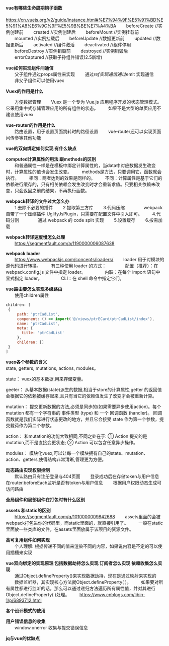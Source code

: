 **vue有哪些生命周期钩子函数**</br>
　　<https://cn.vuejs.org/v2/guide/instance.html#%E7%94%9F%E5%91%BD%E5%91%A8%E6%9C%9F%E5%9B%BE%E7%A4%BA>
　　beforeCreate  //实例创建前
　　created       //实例创建后
　　beforeMount   //实例挂载前
　　mounted       //实例挂载后
　　beforeUpdate  //数据更新前
　　updated       //数据更新后
　　activated     //组件激活
　　deactivated   //组件停用
　　beforeDestroy //实例销毁前
　　destroyed     //实例销毁后
　　errorCaptured //获取子孙组件错误(2.5新增)
 
**vue如何实现组件间通信**</br>
　　父子组件通过props属性来实现
　　通过$ref 实现通信
　　通过$emit 实现通信
　　非父子组件可以使用vuex

**Vuex的作用是什么**</br> 

　　方便数据管理
　　Vuex 是一个专为 Vue.js 应用程序开发的状态管理模式。它采用集中式存储管理应用的所有组件的状态。
　　如果不是大型的单页应用不建议使用vuex
 
**vue-router的作用是什么**</br>
　　路由设置，用于设置页面跳转时的路径设置
　　vue-router还可以实现页面间传参等其他功能

**vue的双向绑定如何实现  有什么缺点**</br>

**computed计算属性的用法  跟methods的区别**</br>
　　和普通属性一样是在模板中绑定计算属性的，当data中对应数据发生改变时，计算属性的值也会发生改变。
　　methods是方法，只要调用它，函数就会执行。
　　相同：两者达到的效果是同样的。
　　不同：计算属性是基于它们的依赖进行缓存的，只有相关依赖会发生改变时才会重新求值。只要相关依赖未改变，只会返回之前的结果，不再执行函数。

**webpack转译的文件过大怎么办**</br> 
　　1.去除不必要的插件
　　2.提取第三方库
　　3.代码压缩
　　　　webpack 自带了一个压缩插件 UglifyJsPlugin，只需要在配置文件中引入即可。
　　4.代码分割
　　　　通过 webpack 的 code split 实现
　　5.设置缓存
　　6.按需加载

**webpack转译速度慢怎么处理**</br>
　　<https://segmentfault.com/a/1190000006087638>
 
**webpack loader**</br>
　　<https://www.webpackjs.com/concepts/loaders/>
　　loader 用于对模块的源代码进行转换。
　　有三种使用 loader 的方式：
　　　　配置（推荐）：在 webpack.config.js 文件中指定 loader。
　　　　内联：在每个 import 语句中显式指定 loader。
　　　　CLI：在 shell 命令中指定它们。

**vue路由要怎么实现多级路由**</br> 
　　使用children属性

```javascript
children: [
 {
     path: 'ptrCadList',
     component: () => import('@/views/ptrECard/ptrCadList/index'),
     name: 'ptrCadList',
     meta: {
       title: 'ptrCadList'
     },
     children: []
 }
]
```

**vuex各个参数的含义**</br>
state, getters, mutations, actions, modules。

state：
vuex的基本数据,用来存储变量。

geeter：
从基本数据(state)派生的数据,相当于store的计算属性;getter 的返回值会根据它的依赖被缓存起来,且只有当它的依赖值发生了改变才会被重新计算。

mutation：
提交更新数据的方法,必须是同步的(如果需要异步使用action)。每个 mutation 都有一个字符串的 事件类型 (type) 和 一个 回调函数 (handler)。
回调函数就是我们实际进行状态更改的地方，并且它会接受 state 作为第一个参数，提交载荷作为第二个参数。

action：
和mutation的功能大致相同,不同之处在于:
① Action 提交的是 mutation,而不是直接变更状态;
② Action 可以包含任意异步操作。

modules：
模块化vuex,可以让每一个模块拥有自己的state、mutation、action、getters,使得结构非常清晰,管理更为方便。

**动态路由实现权限控制**</br>
　　默认路由只有注册登录与404页面
　　登录成功后在存储token与用户信息  在router.beforeEach监听是否有token与用户信息
　　根据用户权限动态生成可访问路由

**全局组件和局部组件在打包时有什么区别**</br>

**assets 和static的区别**</br>
　　<https://segmentfault.com/q/1010000009842688>
　　assets里面的会被webpack打包进你的代码里，而static里面的，就直接引用了。
　　一般在static里面放一些类库的文件，在assets里面放属于该项目的资源文件。

**高可复用组件如何实现**</br>
　　个人理解: 根据传递不同的值来渲染不同的内容，如果说内容是不定的可以使用插槽来实现

**vue双向绑定的实现原理  包括数据劫持怎么实现  订阅者怎么实现  依赖收集怎么实现**</br>
　　通过Object.defineProperty()来实现数据劫持，现在是通过映射来实现的
　　数据监听器，其实现核心方法就Object.defineProperty( )。
　　如果要对所有属性都进行监听的话，那么可以通过递归方法遍历所有属性值，并对其进行Object.defineProperty( )处理。
　　<https://www.cnblogs.com/libin-1/p/6893712.html>
  
**各个设计模式的使用**</br>

**用户错误信息的收集**</br>
　　window.onerror 收集与提交错误信息

**jq与vue的优缺点**</br>  
